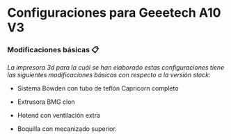 # Configuraciones para Geeetech A10 V3


### Modificaciones básicas 📋

_La impresora 3d para la cuál se han elaborado estas configuraciones tiene las siguientes modificaciones básicas con respecto a la versión stock:_

* Sistema Bowden con tubo de teflón Capricorn completo

* Extrusora BMG clon

* Hotend con ventilación extra

* Boquilla con mecanizado superior.
